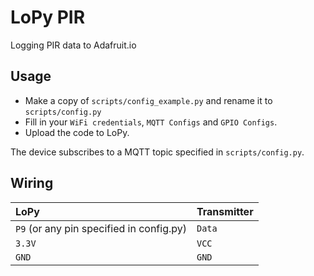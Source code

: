# LoPy PIR

Logging PIR data to Adafruit.io

## Usage

- Make a copy of `scripts/config_example.py` and rename it to `scripts/config.py`
- Fill in your `WiFi credentials`, `MQTT Configs` and `GPIO Configs`.
- Upload the code to LoPy.

The device subscribes to a MQTT topic specified in `scripts/config.py`.


## Wiring

| LoPy                                      | Transmitter   |
| :---------------------------------------- | :------------ |
| `P9` (or any pin specified in config.py)  | `Data`        |
| `3.3V`                                    | `VCC`         |
| `GND`                                     | `GND`         |

